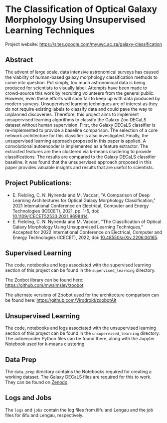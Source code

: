 # The Classification of Optical Galaxy Morphology Using Unsupervised Learning Techniques
Project website: https://sites.google.com/myuwc.ac.za/galaxy-classification

## Abstract
The advent of large scale, data intensive astronomical surveys has caused the viability of human-based galaxy morphology classification methods to come into question. Put simply, too much astronomical data is being produced for scientists to visually label. Attempts have been made to crowd-source this work by recruiting volunteers from the general public. However, even these efforts will soon fail to keep up with data produced by modern surveys. Unsupervised learning techniques are of interest as they do not require existing labels to classify data and could pave the way to unplanned discoveries. Therefore, this project aims to implement unsupervised learning algorithms to classify the Galaxy Zoo DECaLS dataset without human supervision. First, the Galaxy DECaLS classifier is re-implemented to provide a baseline comparison. The selection of a core network architecture for this classifier is also investigated. Finally, the unsupervised learning approach proposed in this paper is applied. A convolutional autoencoder is implemented as a feature extractor. The extracted features are then clustered via k-means clustering to provide classifications. The results are compared to the Galaxy DECaLS classifier baseline. It was found that the unsupervised approach proposed in this paper provides valuable insights and results that are useful to scientists.

## Project Publications:
- E. Fielding, C. N. Nyirenda and M. Vaccari, "A Comparison of Deep Learning Architectures for Optical Galaxy Morphology Classification," 2021 International Conference on Electrical, Computer and Energy Technologies (ICECET), 2021, pp. 1-5, doi: [10.1109/ICECET52533.2021.9698414](https://doi.org/10.1109/ICECET52533.2021.9698414).
- E. Fielding, C. N. Nyirenda and M. Vaccari, "The Classification of Optical Galaxy Morphology Using Unsupervised Learning Techniques," Accepted for 2022 International Conference on Electrical, Computer and Energy Technologies (ICECET), 2022, doi: [10.48550/arXiv.2206.06165](https://doi.org/10.48550/arXiv.2206.06165).

## Supervised Learning
The code, notebooks and logs associated with the supervised learning section of this project can be found in the ```supervised_learning``` directory.

The Zoobot library can be found here: https://github.com/mwalmsley/zoobot

The alternate versions of Zoobot used for the architecture comparison can be found here: https://github.com/Virodroid/zoobotAlt

## Unsupervised Learning
The code, notebooks and logs associated with the unsupervised learning section of this project can be found in the ```unsupervised_learning``` directory.
The autoencoder Python files can be found there, along with the Jupyter Notebook used for k-means clustering.

## Data Prep
The ```data_prep``` directory contains the Notebooks required for creating a working dataset.
The Galaxy DECaLS files are required for this to work. They can be found on [Zenodo](https://zenodo.org/record/4573248)

## Logs and Jobs
The ```logs``` and ```jobs``` contain the log files from ilifu and Lengau and the job files for ilifu and Lengau, respectively.
